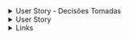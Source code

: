 <details>
<summary> User Story - Decisões Tomadas </summary>

##### Objetivo do usuário:
- O usuário deseja visualizar e cadastrar cursos 
- Isso é fundamental para que o usuário explore e escolha de acordo com seu objetivo os 	 cursos cadastrados

##### Beneficio esperado:
- Isso ira facilitar a pesquisa e escolha do usuário nos cursos disponíveis


##### Critérios de Aceitação
- Deve exibir uma lista de cursos cadastrados
- Os cursos devem ser exibidos com:
  - Imagem da capa
  - Descrição do curso
  - Data inicio
  - Data fim
  - quantidade de vagas
- Devera ter um botão para exclusão do curso

##### Usbilidade e Acessibilidae
- O modulo devera ser simples e intuitivo e a pagina devera se ajustar de acordo com o tamanho de exibição
</details>

<details>
<summary>User Story</summary>

## Titulo: Listar Curso

### Descrição
  - Eu como usuário, quero visualizar uma lista de cursos disponíveis para que eu possa encontrar e escolher o curso de acordo com meu interesse

### Critérios de aceitação
- **A pagina devera ter um cabeçalho com:**
  - Nome da empresa
  - Botão "Listar Curso"
  - Botão "Cadastrar Curso"
- **A pagina "Listar Cursos" devera exibir todos os cursos cadastrados**
- **Os cursos deverão ser apresentados com:**
 	- Imagem
 	- Descrição do curso
 	- Data início
 	- Data fim
 	- Vagas
- **Deverá ter um botão "Excluir curso"**

### Regras de negocio
- **A pagina devera ser responsiva**

---

## Titulo: Cadastrar Curso

### Descrição
  - Como Administrador , quero poder cadastrar novos cursos na plataforma para oferecer uma variedade de opções aos usuários.
### Critérios de aceitação
- **A pagina devera ter um cabecalho com:**
  - Nome da empresa
  - Botao "Listar Curso"
  - Botão "Cadastrar Curso"
- **A pagina "cadastro de Curso" devera exibir um formulário para cadastro de curso**
- **O formulário deverá conter:**
  - Nome do curso
  - Descrição do curso
  - Instrutor
  - Url da imagem de capa
  - Data de inicio
  - Data de fim
  - Numero de vagas
  - Tipo de curso
- **Deverá ter o botão "Cadastrar Curso"**

### Regras de negocio
- **Ao selecionar o "Tipo de curso" o sistema devera apresentar uma novo campo para preenchimento**
	- Ao selecionar a opção "Online", devera aparecer o campo "Link de inscrição"
	- Ao selecionar a opção "Presencial", devera aparecer o campo "Endereço"
</details>
<details>
	<summary>Links</summary>

- [Evidencias](<https://drive.google.com/drive/folders/16tY6QVws5rIfuNdiTiUSl-nOgEvqkzaH?usp=drive_link>)
</details>




